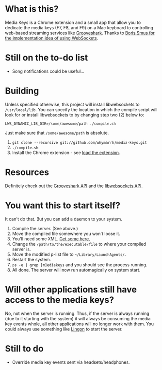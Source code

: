What is this?
=============

Media Keys is a Chrome extension and a small app that allow you to dedicate the media keys (F7, F8, and F9) on a Mac keyboard to controlling web-based streaming services like [Grooveshark](http://grooveshark.com). Thanks to [Boris Smus for the implementation idea of using WebSockets](http://smus.com/chrome-media-keys-revisited/).

Still on the to-do list
=======================

* Song notifications could be useful...

Building
========

Unless specified otherwise, this project will install libwebsockets to `/usr/local/lib`. You can specify the location in which the compile script will look for or install libwebsockets to by changing step two (2) below to:

    LWS_DYNAMIC_LIB_DIR=/some/awesome/path ./compile.sh

Just make sure that `/some/awesome/path` is absolute.

1. `git clone --recursive git://github.com/whymarrh/media-keys.git`
2. `./compile.sh`
3. Install the Chrome extension - see [load the extension](http://developer.chrome.com/extensions/getstarted.html#unpacked).

Resources
=========

Definitely check out the [Grooveshark API](http://developers.grooveshark.com/docs/js_api/) and the [libwebsockets API](http://libwebsockets.org/libwebsockets-api-doc.html).

You want this to start itself?
==============================

It can't do that. But you can add a daemon to your system.

1. Compile the server. (See above.)
2. Move the compiled file somewhere you won't loose it.
3. You'll need some XML. [Get some here.](https://gist.github.com/whymarrh/4965481)
4. Change the `/path/to/the/executable/file` to where your compiled server is.
5. Move the modified p-list file to `~/Library/LaunchAgents/`.
6. Restart the system.
7. `ps -e | grep [m]ediakeys` and you should see the process running.
8. All done. The server will now run automagically on system start.

Will other applications still have access to the media keys?
============================================================

No, not when the server is running. Thus, if the server is always running (due to it starting with the system) it will always be consuming the media key events whole, all other applications will no longer work with them. You could always use something like [Lingon](http://www.peterborgapps.com/lingon/) to start the server.

Still to do
===========

- Override media key events sent via headsets/headphones.

